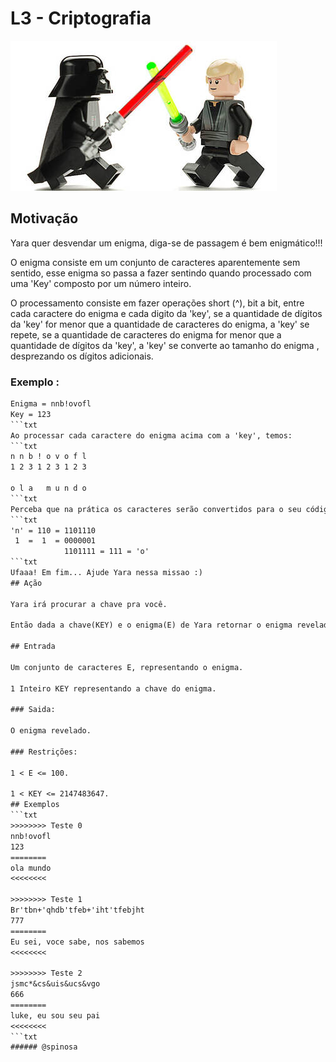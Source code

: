 # L3 - Criptografia

![_](cover.jpg)

## Motivação
Yara quer desvendar um enigma, diga-se de passagem é bem enigmático!!!

O enigma consiste em um conjunto de caracteres aparentemente sem sentido, esse enigma so passa a 
fazer sentindo quando processado com uma 'Key' composto por um número inteiro.

O processamento consiste em fazer operações short (^), bit a bit, entre cada caractere do 
enigma e cada digito da 'key', se a quantidade de dígitos da 'key' for menor que a quantidade 
de caracteres do enigma, a 'key' se repete, se a quantidade de caracteres do enigma for menor 
que a quantidade de dígitos da 'key', a 'key' se converte ao tamanho do enigma , desprezando os 
dígitos adicionais. 

### Exemplo :
```txt
Enigma = nnb!ovofl
Key = 123
```txt
Ao processar cada caractere do enigma acima com a 'key', temos:
```txt
n n b ! o v o f l
1 2 3 1 2 3 1 2 3

o l a   m u n d o
```txt
Perceba que na prática os caracteres serão convertidos para o seu código decimal ASCII.
```txt
'n' = 110 = 1101110
 1  =  1  = 0000001
            1101111 = 111 = 'o'
```txt
Ufaaa! Em fim... Ajude Yara nessa missao :)
## Ação

Yara irá procurar a chave pra você. 

Então dada a chave(KEY) e o enigma(E) de Yara retornar o enigma revelado.  

## Entrada

Um conjunto de caracteres E, representando o enigma. 

1 Inteiro KEY representando a chave do enigma.
 
### Saida:

O enigma revelado.

### Restrições:

1 < E <= 100.

1 < KEY <= 2147483647.
## Exemplos
```txt
>>>>>>>> Teste 0
nnb!ovofl
123
========
ola mundo
<<<<<<<<

>>>>>>>> Teste 1
Br'tbn+'qhdb'tfeb+'iht'tfebjht
777
========
Eu sei, voce sabe, nos sabemos
<<<<<<<<

>>>>>>>> Teste 2
jsmc*&cs&uis&ucs&vgo
666
========
luke, eu sou seu pai
<<<<<<<<
```txt
###### @spinosa